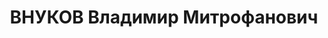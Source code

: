 ---
title: ВНУКОВ Владимир Митрофанович
description: 'Род. в 1898, Челябинская обл., г. Троицк, русский. Проживал: Челябинская
  обл., г. Челябинск. ЧТЗ, начальник кузнечного цеха

  Арестован 01.10.1937. Приговор: 29.12.1937 – ВМН. Расстрелян 29.12.1937'
---